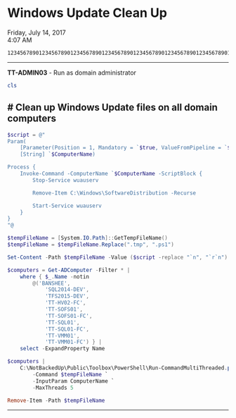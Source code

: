 # Windows Update Clean Up

Friday, July 14, 2017\
4:07 AM

```Text
12345678901234567890123456789012345678901234567890123456789012345678901234567890
```

---

**TT-ADMIN03** - Run as domain administrator

```PowerShell
cls
```

## # Clean up Windows Update files on all domain computers

```PowerShell
$script = @"
Param(
    [Parameter(Position = 1, Mandatory = `$true, ValueFromPipeline = `$true)]
    [String] `$ComputerName)

Process {
    Invoke-Command -ComputerName `$ComputerName -ScriptBlock {
        Stop-Service wuauserv

        Remove-Item C:\Windows\SoftwareDistribution -Recurse

        Start-Service wuauserv
    }
}
"@

$tempFileName = [System.IO.Path]::GetTempFileName()
$tempFileName = $tempFileName.Replace(".tmp", ".ps1")

Set-Content -Path $tempFileName -Value ($script -replace "`n", "`r`n")

$computers = Get-ADComputer -Filter * |
    where { $_.Name -notin
        @('BANSHEE',
            'SQL2014-DEV',
            'TFS2015-DEV',
            'TT-HV02-FC',
            'TT-SOFS01',
            'TT-SOFS01-FC',
            'TT-SQL01',
            'TT-SQL01-FC',
            'TT-VMM01',
            'TT-VMM01-FC') } |
    select -ExpandProperty Name

$computers |
    C:\NotBackedUp\Public\Toolbox\PowerShell\Run-CommandMultiThreaded.ps1 `
        -Command $tempFileName `
        -InputParam ComputerName `
        -MaxThreads 5

Remove-Item -Path $tempFileName
```

---
